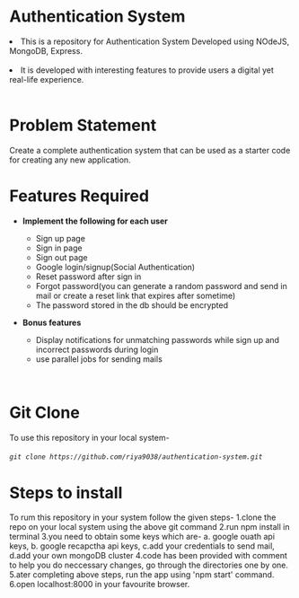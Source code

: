 # Authentication System

<li>This is a repository for Authentication System Developed using NOdeJS, MongoDB, Express.</li>
<br>
<li> It is developed with interesting features to provide users a digital yet real-life experience.</li>
<br>

# Problem Statement

Create a complete authentication system that can be used as a starter code for creating any new application.<br>

# Features Required

- <b>Implement the following for each user</b><br>

  - Sign up page
  - Sign in page
  - Sign out page
  - Google login/signup(Social Authentication)
  - Reset password after sign in
  - Forgot password(you can generate a random password and send in mail or create a reset link that expires after sometime)
  - The password stored in the db should be encrypted

- <b>Bonus features</b> <br>

  - Display notifications for unmatching passwords while sign up and incorrect passwords during login
  - use parallel jobs for sending mails
 
<br>

# Git Clone
To use this repository in your local system-

###### `git clone https://github.com/riya9038/authentication-system.git`

# Steps to install
To rum this repository in your system follow the given steps-
  1.clone the repo on your local system using the above git command 
  2.run npm install in terminal 
  3.you need to obtain some keys which are-
    a. google ouath api keys,
    b. google recapctha api keys,
    c.add your credentials to send mail,
    d.add your own mongoDB cluster
  4.code has been provided with comment to help you do neccessary changes, go through the directories one by one.
  5.ater completing above steps, run the app using 'npm start' command.
  6.open localhost:8000 in your favourite browser.



